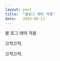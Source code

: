 ```yaml
---
layout: post
title:  "블로그 테마 적용"
date:   2023-06-13
---
```


<p class="intro"><span class="dropcap">블</span>
로그 테마 적용</p>


끄적끄적.

끄적끄적.